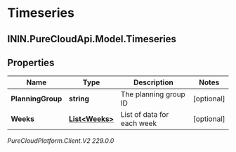 # Timeseries

## ININ.PureCloudApi.Model.Timeseries

## Properties

|Name | Type | Description | Notes|
|------------ | ------------- | ------------- | -------------|
| **PlanningGroup** | **string** | The planning group ID | [optional] |
| **Weeks** | [**List&lt;Weeks&gt;**](Weeks) | List of data for each week | [optional] |



_PureCloudPlatform.Client.V2 229.0.0_
